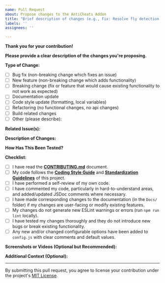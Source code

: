 ```yaml
---
name: Pull Request
about: Propose changes to the AntiCheats Addon
title: "Brief description of changes (e.g., Fix: Resolve fly detection false positive)"
labels: ''
assignees: ''

---
```


**Thank you for your contribution!**

**Please provide a clear description of the changes you're proposing.**

**Type of Change:**
<!-- Please check the relevant option(s) by putting an `x` in the box: -->
- [ ] Bug fix (non-breaking change which fixes an issue)
- [ ] New feature (non-breaking change which adds functionality)
- [ ] Breaking change (fix or feature that would cause existing functionality to not work as expected)
- [ ] Documentation update
- [ ] Code style update (formatting, local variables)
- [ ] Refactoring (no functional changes, no api changes)
- [ ] Build related changes
- [ ] Other (please describe):

**Related Issue(s):**
<!-- Link to any related issues here, e.g., "Fixes #123", "Closes #456". -->
<!-- If this PR is not related to any specific issue, please state that or explain the motivation. -->

**Description of Changes:**
<!--
Provide a detailed description of the changes introduced by this PR.
What problem does it solve? How does it solve it?
What are the key modifications?
-->

**How Has This Been Tested?**
<!--
Please describe the tests that you ran to verify your changes.
Provide instructions so we can reproduce.
Include details of your testing environment if relevant.
Examples:
- Tested in-game on Minecraft Bedrock version X.Y.Z.
- Steps taken:
  1. Loaded world with addon.
  2. Executed command `!somecommand` with specific parameters.
  3. Observed outcome A, B, C.
- Verified that X check no longer false positives under Y conditions.
- Confirmed new feature Z works as expected.
-->

**Checklist:**
<!-- Go over all the following points, and put an `x` in all the boxes that apply. -->
<!-- If you're unsure about any of these, don't hesitate to ask. We're here to help! -->
- [ ] I have read the [**CONTRIBUTING.md**](https://github.com/SjnExe/AntiCheats/blob/main/.github/CONTRIBUTING.md) document.
- [ ] My code follows the [**Coding Style Guide**](https://github.com/SjnExe/AntiCheats/blob/main/Dev/CodingStyle.md) and [**Standardization Guidelines**](https://github.com/SjnExe/AntiCheats/blob/main/Dev/StandardizationGuidelines.md) of this project.
- [ ] I have performed a self-review of my own code.
- [ ] I have commented my code, particularly in hard-to-understand areas, and added/updated JSDoc comments where necessary.
- [ ] I have made corresponding changes to the documentation (in the `Docs/` folder) if my changes are user-facing or modify existing features.
- [ ] My changes do not generate new ESLint warnings or errors (run `npm run lint` locally).
- [ ] I have tested my changes thoroughly and they do not introduce new bugs or break existing functionality.
- [ ] Any new and/or changed configurable options have been added to `config.js` with clear comments and default values.

**Screenshots or Videos (Optional but Recommended):**
<!-- If your changes include UI modifications or visual behavior changes, please provide screenshots or a short video. -->

**Additional Context (Optional):**
<!-- Add any other context about the PR here. -->

---

By submitting this pull request, you agree to license your contribution under the project's [MIT License](https://github.com/SjnExe/AntiCheats/blob/main/LICENSE).
